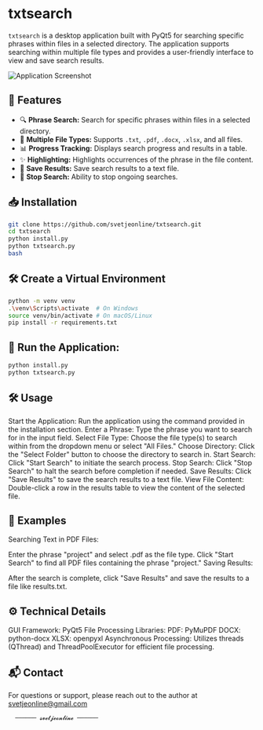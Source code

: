 # txtsearch

`txtsearch` is a desktop application built with PyQt5 for searching specific phrases within files in a selected directory. The application supports searching within multiple file types and provides a user-friendly interface to view and save search results.

![Application Screenshot](screenshot.png)

## 🚀 Features

- 🔍 **Phrase Search:** Search for specific phrases within files in a selected directory.
- 📂 **Multiple File Types:** Supports `.txt`, `.pdf`, `.docx`, `.xlsx`, and all files.
- 📊 **Progress Tracking:** Displays search progress and results in a table.
- ✨ **Highlighting:** Highlights occurrences of the phrase in the file content.
- 💾 **Save Results:** Save search results to a text file.
- 🛑 **Stop Search:** Ability to stop ongoing searches.

## 📥 Installation






```bash
git clone https://github.com/svetjeonline/txtsearch.git
cd txtsearch
python install.py
python txtsearch.py
bash
```

## 🛠️ Create a Virtual Environment
```bash
python -m venv venv
.\venv\Scripts\activate  # On Windows
source venv/bin/activate # On macOS/Linux
pip install -r requirements.txt
```
## 🚀 Run the Application:
```bash
python install.py
python txtsearch.py
```
## 🛠️ Usage
Start the Application: Run the application using the command provided in the installation section.
Enter a Phrase: Type the phrase you want to search for in the input field.
Select File Type: Choose the file type(s) to search within from the dropdown menu or select "All Files."
Choose Directory: Click the "Select Folder" button to choose the directory to search in.
Start Search: Click "Start Search" to initiate the search process.
Stop Search: Click "Stop Search" to halt the search before completion if needed.
Save Results: Click "Save Results" to save the search results to a text file.
View File Content: Double-click a row in the results table to view the content of the selected file.
## 🎯 Examples
Searching Text in PDF Files:

Enter the phrase "project" and select .pdf as the file type.
Click "Start Search" to find all PDF files containing the phrase "project."
Saving Results:

After the search is complete, click "Save Results" and save the results to a file like results.txt.
## ⚙️ Technical Details
GUI Framework: PyQt5
File Processing Libraries:
PDF: PyMuPDF
DOCX: python-docx
XLSX: openpyxl
Asynchronous Processing: Utilizes threads (QThread) and ThreadPoolExecutor for efficient file processing.

## 📬 Contact
For questions or support, please reach out to the author at svetjeonline@gmail.com


      ────── 𝓼𝓿𝓮𝓽𝓳𝓮𝓸𝓷𝓵𝓲𝓷𝓮 ──────     
